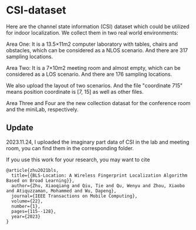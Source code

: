 # CSI-dataset

Here are the channel state information (CSI) dataset which could be utilized for indoor localization. We collect them in two real world environments:

Area One: It is a 13.5×11m2 computer laboratory with tables, chairs and obstacles, which can be considered as a NLOS scenario. And there are 317 sampling locations.

Area Two: It is a 7×10m2 meeting room and almost empty, which can be considered as a LOS scenario. And there are 176 sampling locations.

We also upload the layout of two scenarios. And the file "coordinate 715" means position coordinate is [7, 15] as well as other files.

Area Three and Four are the new collection datasat for the conference room and the miniLab, respectively.

## Update
2023.11.24, I uploaded the imaginary part data of CSI in the lab and meeting room, you can find them in the corresponding folder. 

If you use this work for your research, you may want to cite

```
@article{zhu2021bls,
  title={{BLS-Location: A Wireless Fingerprint Localization Algorithm Based on Broad Learning}},
  author={Zhu, Xiaoqiang and Qiu, Tie and Qu, Wenyu and Zhou, Xiaobo and Atiquzzaman, Mohammed and Wu, Dapeng},
  journal={IEEE Transactions on Mobile Computing},
  volume={22},
  number={1},
  pages={115--128},
  year={2023}
}
```
